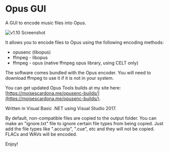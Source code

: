 # Opus GUI
A GUI to encode music files into Opus.

![v1.10 Screenshot](https://moisescardona.me/wp-content/uploads/2019/04/Opus-GUI-v1.10.png)

It allows you to encode files to Opus using the following encoding methods:

* opusenc (libopus)
* ffmpeg - libopus
* ffmpeg - opus (native ffmpeg opus library, using CELT only)

The software comes bundled with the Opus encoder. You will need to download ffmpeg to use it if it is not in your system.

You can get updated Opus Tools builds at my site here: [https://moisescardona.me/opusenc-builds/](https://moisescardona.me/opusenc-builds/).

Written in Visual Basic .NET using Visual Studio 2017.

By default, non-compatible files are copied to the output folder. You can make an "ignore.txt" file to ignore certain file types from being copied. Just add the file types like ".accurip", ".cue", etc and they will not be copied. FLACs and WAVs will be encoded.

Enjoy!

